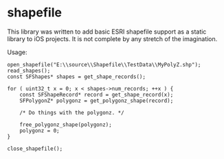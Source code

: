 shapefile
=========

This library was written to add basic ESRI shapefile support as a static library to iOS projects. It is not complete by any stretch of the imagination.

Usage:

    open_shapefile("E:\\source\\Shapefile\\TestData\\MyPolyZ.shp");
    read_shapes();
    const SFShapes* shapes = get_shape_records();

    for ( uint32_t x = 0; x < shapes->num_records; ++x ) {
        const SFShapeRecord* record = get_shape_record(x);
        SFPolygonZ* polygonz = get_polygonz_shape(record);

        /* Do things with the polygonz. */

        free_polygonz_shape(polygonz);
        polygonz = 0;
    }

    close_shapefile();
